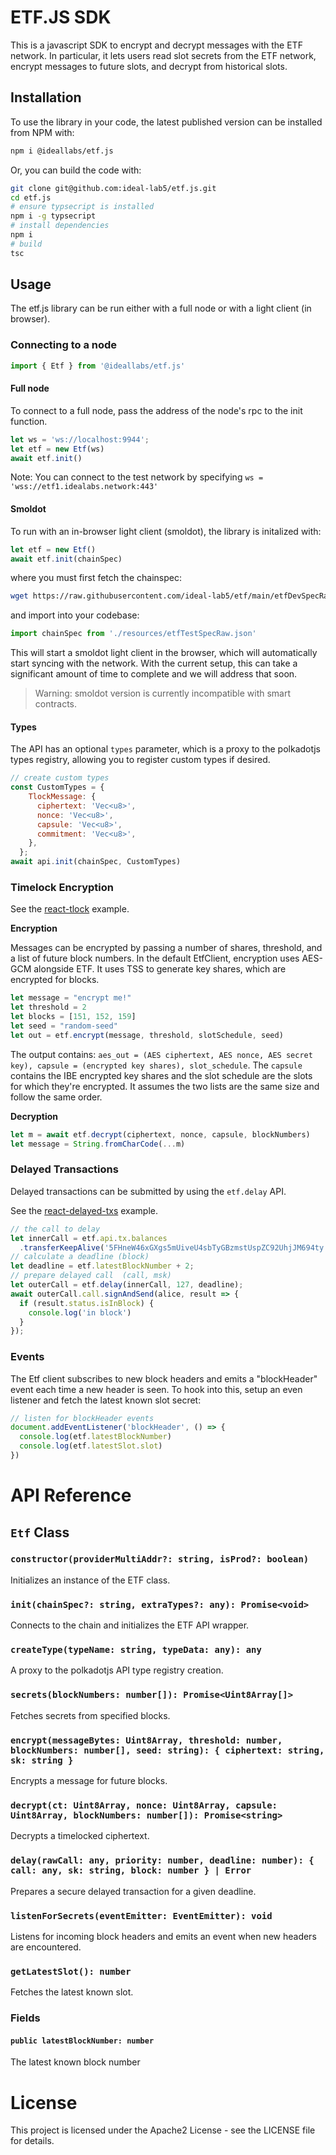 # ETF.JS SDK

This is a javascript SDK to encrypt and decrypt messages with the ETF network. In particular, it lets users read slot secrets from the ETF network, encrypt messages to future slots, and decrypt from historical slots.

## Installation

To use the library in your code, the latest published version can be installed from NPM with:

```bash
npm i @ideallabs/etf.js
```

Or, you can build the code with:

```bash
git clone git@github.com:ideal-lab5/etf.js.git
cd etf.js
# ensure typsecript is installed
npm i -g typsecript
# install dependencies
npm i
# build
tsc
```

## Usage

The etf.js library can be run either with a full node or with a light client (in browser).

### Connecting to a node

``` javascript
import { Etf } from '@ideallabs/etf.js'
```

#### Full node

To connect to a full node, pass the address of the node's rpc to the init function.

```javascript
let ws = 'ws://localhost:9944';
let etf = new Etf(ws)
await etf.init()
```

Note: You can connect to the test network by specifying `ws = 'wss://etf1.idealabs.network:443'`

#### Smoldot

To run with an in-browser light client (smoldot), the library is initalized with:

```javascript
let etf = new Etf()
await etf.init(chainSpec)
```

where you must first fetch the chainspec:

``` bash
wget https://raw.githubusercontent.com/ideal-lab5/etf/main/etfDevSpecRaw.json
```

and import into your codebase:

``` javascript
import chainSpec from './resources/etfTestSpecRaw.json'
```

This will start a smoldot light client in the browser, which will automatically start syncing with the network. With the current setup, this can take a significant amount of time to complete and we will address that soon.

> Warning: smoldot version is currently incompatible with smart contracts.

#### Types

The API has an optional `types` parameter, which is a proxy to the polkadotjs types registry, allowing you to register custom types if desired.

``` javascript
// create custom types
const CustomTypes = {
    TlockMessage: {
      ciphertext: 'Vec<u8>',
      nonce: 'Vec<u8>',
      capsule: 'Vec<u8>',
      commitment: 'Vec<u8>',
    },
  };
await api.init(chainSpec, CustomTypes)
```

### Timelock Encryption

See the [react-tlock](./examples/react-tlock/) example.

**Encryption**

Messages can be encrypted by passing a number of shares, threshold, and a list of future block numbers. In the default EtfClient, encryption uses AES-GCM alongside ETF. It uses TSS to generate key shares, which are encrypted for blocks.

```javascript
let message = "encrypt me!"
let threshold = 2
let blocks = [151, 152, 159]
let seed = "random-seed"
let out = etf.encrypt(message, threshold, slotSchedule, seed)
```

The output contains: `aes_out = (AES ciphertext, AES nonce, AES secret key), capsule = (encrypted key shares), slot_schedule`. The `capsule` contains the IBE encrypted key shares and the slot schedule are the slots for which they're encrypted. It assumes the two lists are the same size and follow the same order.

**Decryption**

```javascript
let m = await etf.decrypt(ciphertext, nonce, capsule, blockNumbers)
let message = String.fromCharCode(...m)
```

### Delayed Transactions

Delayed transactions can be submitted by  using the `etf.delay` API.

See the [react-delayed-txs](./examples/react-delayed-txs//) example.

``` javascript
// the call to delay
let innerCall = etf.api.tx.balances
  .transferKeepAlive('5FHneW46xGXgs5mUiveU4sbTyGBzmstUspZC92UhjJM694ty', 100);
// calculate a deadline (block)
let deadline = etf.latestBlockNumber + 2;
// prepare delayed call  (call, msk)
let outerCall = etf.delay(innerCall, 127, deadline);
await outerCall.call.signAndSend(alice, result => {
  if (result.status.isInBlock) {
    console.log('in block')
  }
});
```

### Events

The Etf client subscribes to new block headers and emits a "blockHeader" event each time a new header is seen. To hook into this, setup an even listener and fetch the latest known slot secret:

```javascript
// listen for blockHeader events
document.addEventListener('blockHeader', () => {
  console.log(etf.latestBlockNumber)
  console.log(etf.latestSlot.slot)
})
```

# API Reference

## `Etf` Class

### `constructor(providerMultiAddr?: string, isProd?: boolean)`

Initializes an instance of the ETF class.

### `init(chainSpec?: string, extraTypes?: any): Promise<void>`

Connects to the chain and initializes the ETF API wrapper.

### `createType(typeName: string, typeData: any): any`

A proxy to the polkadotjs API type registry creation.

### `secrets(blockNumbers: number[]): Promise<Uint8Array[]>`

Fetches secrets from specified blocks.

### `encrypt(messageBytes: Uint8Array, threshold: number, blockNumbers: number[], seed: string): { ciphertext: string, sk: string }`

Encrypts a message for future blocks.

### `decrypt(ct: Uint8Array, nonce: Uint8Array, capsule: Uint8Array, blockNumbers: number[]): Promise<string>`

Decrypts a timelocked ciphertext.

### `delay(rawCall: any, priority: number, deadline: number): { call: any, sk: string, block: number } | Error`

Prepares a secure delayed transaction for a given deadline.

### `listenForSecrets(eventEmitter: EventEmitter): void`

Listens for incoming block headers and emits an event when new headers are encountered.

### `getLatestSlot(): number`

Fetches the latest known slot.

### Fields

#### `public latestBlockNumber: number`

The latest known block number


# License

This project is licensed under the Apache2 License - see the LICENSE file for details.